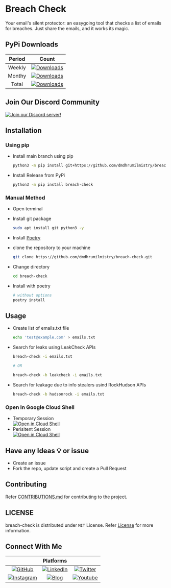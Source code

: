 # Breach Check

Your email's silent protector: an easygoing tool that checks a list of emails for breaches. Just share the emails, and it works its magic.

## PyPi Downloads

| Period |                                  Count                                   |
| :----: | :--------------------------------------------------------------------------------------------------------------------------------------------------------------------------------------------------------------: |
| Weekly | [![Downloads](https://static.pepy.tech/personalized-badge/breach-check?period=week&units=international_system&left_color=black&right_color=orange&left_text=Downloads)](https://pepy.tech/project/breach-check)  |
| Monthy | [![Downloads](https://static.pepy.tech/personalized-badge/breach-check?period=month&units=international_system&left_color=black&right_color=orange&left_text=Downloads)](https://pepy.tech/project/breach-check) |
| Total  | [![Downloads](https://static.pepy.tech/personalized-badge/breach-check?period=total&units=international_system&left_color=black&right_color=orange&left_text=Downloads)](https://pepy.tech/project/breach-check) |

## Join Our Discord Community

[![Join our Discord server!](https://invidget.switchblade.xyz/DJrnAg4nv2)](http://discord.gg/DJrnAg4nv2)

## Installation

### Using pip

- Install main branch using pip

  ```bash
  python3 -m pip install git+https://github.com/dmdhrumilmistry/breach-check.git
  ```

- Install Release from PyPi

  ```bash
  python3 -m pip install breach-check
  ```

### Manual Method

- Open terminal

- Install git package

  ```bash
  sudo apt install git python3 -y
  ```

- Install [Poetry](https://python-poetry.org/docs/master#installing-with-the-official-installer)

- clone the repository to your machine

  ```bash
  git clone https://github.com/dmdhrumilmistry/breach-check.git
  ```

- Change directory

  ```bash
  cd breach-check
  ```

- Install with poetry

  ```bash
  # without options
  poetry install
  ```

## Usage

- Create list of emails.txt file

    ```bash
    echo 'test@example.com' > emails.txt
    ```

- Search for leaks using LeakCheck APIs

    ```bash
    breach-check -i emails.txt

    # OR 

    breach-check -b leakcheck -i emails.txt
    ```

- Search for leakage due to info stealers usind RockHudson APIs

    ```bash
    breach-check -b hudsonrock -i emails.txt
    ```

### Open In Google Cloud Shell

- Temporary Session  
  [![Open in Cloud Shell](https://gstatic.com/cloudssh/images/open-btn.svg)](https://shell.cloud.google.com/cloudshell/editor?cloudshell_git_repo=https%3A%2F%2Fgithub.com%2Fdmdhrumilmistry%2Fbreach-check&ephemeral=true&show=terminal&cloudshell_print=./LICENSE)
- Perisitent Session  
  [![Open in Cloud Shell](https://gstatic.com/cloudssh/images/open-btn.svg)](https://shell.cloud.google.com/cloudshell/editor?cloudshell_git_repo=https%3A%2F%2Fgithub.com%2Fdmdhrumilmistry%2Fbreach-check&ephemeral=false&show=terminal&cloudshell_print=./LICENSE)

## Have any Ideas 💡 or issue

- Create an issue
- Fork the repo, update script and create a Pull Request

## Contributing

Refer [CONTRIBUTIONS.md](/.github/CONTRIBUTING.md) for contributing to the project.

## LICENSE

breach-check is distributed under `MIT` License. Refer [License](/LICENSE) for more information.

## Connect With Me

|                                         |                   Platforms                   |                                              |
| :-------------------------------------------------------------------------------------------------------------------: | :-------------------------------------------------------------------------------------------------------------------: | :------------------------------------------------------------------------------------------------------------------------------------: |
|   [![GitHub](https://img.shields.io/badge/Github-dmdhrumilmistry-333)](https://github.com/dmdhrumilmistry)    | [![LinkedIn](https://img.shields.io/badge/LinkedIn-Dhrumil%20Mistry-4078c0)](https://linkedin.com/in/dmdhrumilmistry) |     [![Twitter](https://img.shields.io/badge/Twitter-dmdhrumilmistry-4078c0)](https://twitter.com/dmdhrumilmistry)     |
| [![Instagram](https://img.shields.io/badge/Instagram-dmdhrumilmistry-833ab4)](https://instagram.com/dmdhrumilmistry/) |   [![Blog](https://img.shields.io/badge/Blog-Dhrumil%20Mistry-bd2c00)](https://dmdhrumilmistry.github.io/blog)  | [![Youtube](https://img.shields.io/badge/YouTube-Dhrumil%20Mistry-critical)](https://www.youtube.com/channel/UChbjrRvbzgY3BIomUI55XDQ) |
